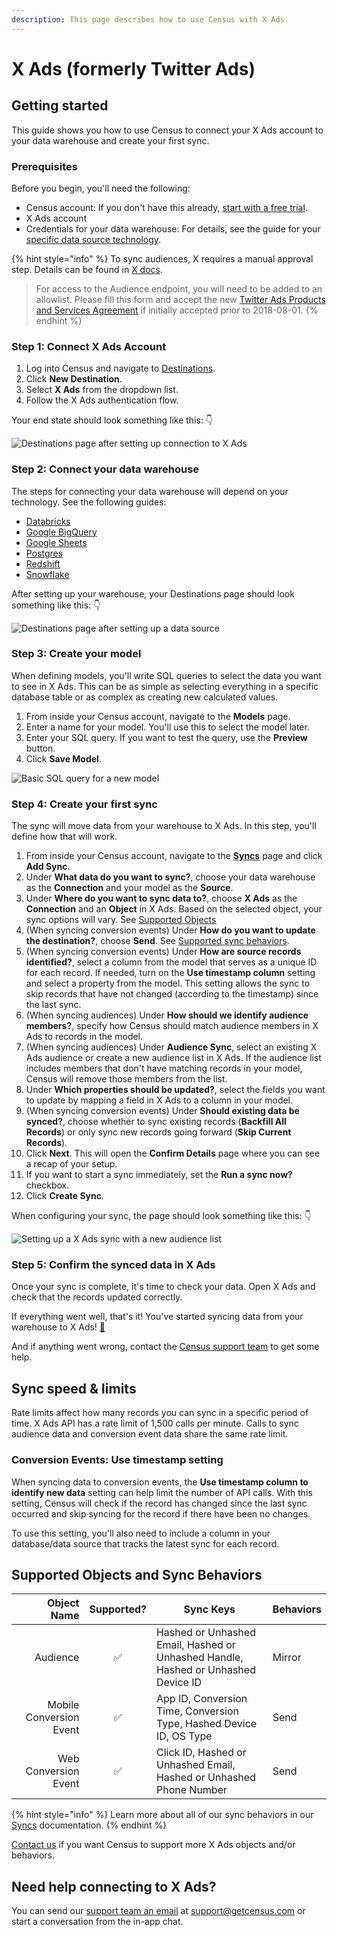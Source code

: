 ```yaml
---
description: This page describes how to use Census with X Ads.
---
```


# X Ads (formerly Twitter Ads)

## Getting started

This guide shows you how to use Census to connect your X Ads account to your data warehouse and create your first sync.

### **Prerequisites**

Before you begin, you'll need the following:

* Census account: If you don't have this already, [start with a free trial](https://app.getcensus.com/).
* X Ads account
* Credentials for your data warehouse: For details, see the guide for your [specific data source technology](twitter.md#step-2-connect-your-data-warehouse).

{% hint style="info" %}
To sync audiences, X requires a manual approval step. Details can be found in [X docs](https://developer.twitter.com/en/docs/twitter-ads-api/audiences/guides/audience-api-integration).

> For access to the Audience endpoint, you will need to be added to an allowlist. Please fill this form and accept the new [Twitter Ads Products and Services Agreement](https://developer.twitter.com/content/developer-twitter/en/docs/ads/general/overview/adsapi-application) if initially accepted prior to 2018-08-01.
{% endhint %}

### Step 1: Connect X Ads Account

1. Log into Census and navigate to [Destinations](https://app.getcensus.com/destinations).
2. Click **New Destination**.
3. Select **X Ads** from the dropdown list.
4. Follow the X Ads authentication flow.

Your end state should look something like this: 👇

![Destinations page after setting up connection to X Ads](../.gitbook/assets/202206_Twitter_Connection.png)

### Step 2: Connect your data warehouse

The steps for connecting your data warehouse will depend on your technology. See the following guides:

* [Databricks](../sources/available-sources/databricks.md)
* [Google BigQuery](../sources/available-sources/google-bigquery.md)
* [Google Sheets](google-sheets.md)
* [Postgres](../sources/available-sources/postgres.md)
* [Redshift](../sources/available-sources/redshift.md)
* [Snowflake](../sources/available-sources/snowflake.md)

After setting up your warehouse, your Destinations page should look something like this: 👇

![Destinations page after setting up a data source](../.gitbook/assets/202110_Connections_Generic.png)

### Step 3: Create your model

When defining models, you'll write SQL queries to select the data you want to see in X Ads. This can be as simple as selecting everything in a specific database table or as complex as creating new calculated values.

1. From inside your Census account, navigate to the **Models** page.
2. Enter a name for your model. You'll use this to select the model later.
3. Enter your SQL query. If you want to test the query, use the **Preview** button.
4. Click **Save Model**.

![Basic SQL query for a new model](broken-reference)

### Step 4: Create your first sync

The sync will move data from your warehouse to X Ads. In this step, you'll define how that will work.

1. From inside your Census account, navigate to the [**Syncs**](https://app.getcensus.com/syncs) page and click **Add Sync**.
2. Under **What data do you want to sync?**, choose your data warehouse as the **Connection** and your model as the **Source**.
3. Under **Where do you want to sync data to?**, choose **X Ads** as the **Connection** and an **Object** in X Ads. Based on the selected object, your sync options will vary. See [Supported Objects](twitter.md#supported-objects)
4. (When syncing conversion events) Under **How do you want to update the destination?**, choose **Send**. See [Supported sync behaviors](twitter.md#supported-sync-behaviors).
5. (When syncing conversion events) Under **How are source records identified?**, select a column from the model that serves as a unique ID for each record. If needed, turn on the **Use timestamp column** setting and select a property from the model. This setting allows the sync to skip records that have not changed (according to the timestamp) since the last sync.
6. (When syncing audiences) Under **How should we identify audience members?**, specify how Census should match audience members in X Ads to records in the model.
7. (When syncing audiences) Under **Audience Sync**, select an existing X Ads audience or create a new audience list in X Ads. If the audience list includes members that don't have matching records in your model, Census will remove those members from the list.
8. Under **Which properties should be updated?**, select the fields you want to update by mapping a field in X Ads to a column in your model.
9. (When syncing conversion events) Under **Should existing data be synced?**, choose whether to sync existing records (**Backfill All Records**) or only sync new records going forward (**Skip Current Records**).
10. Click **Next**. This will open the **Confirm Details** page where you can see a recap of your setup.
11. If you want to start a sync immediately, set the **Run a sync now?** checkbox.
12. Click **Create Sync**.

When configuring your sync, the page should look something like this: 👇

![Setting up a X Ads sync with a new audience list](../.gitbook/assets/202206_Twitter_Sync_Details.png)

### Step 5: Confirm the synced data in X Ads

Once your sync is complete, it's time to check your data. Open X Ads and check that the records updated correctly.

If everything went well, that's it! You've started syncing data from your warehouse to X Ads! [🥳️](https://emojikeyboard.org/copy/Partying_Face_Emoji_%F0%9F%A5%B3%EF%B8%8F?utm_source=extlink)

And if anything went wrong, contact the [Census support team](mailto:support@getcensus.com) to get some help.

## Sync speed & limits

Rate limits affect how many records you can sync in a specific period of time. X Ads API has a rate limit of 1,500 calls per minute. Calls to sync audience data and conversion event data share the same rate limit.

### Conversion Events: Use timestamp setting

When syncing data to conversion events, the **Use timestamp column to identify new data** setting can help limit the number of API calls. With this setting, Census will check if the record has changed since the last sync occurred and skip syncing for the record if there have been no changes.

To use this setting, you'll also need to include a column in your database/data source that tracks the latest sync for each record.

## Supported Objects and Sync Behaviors <a href="#supported-objects-and-sync-behaviors" id="supported-objects-and-sync-behaviors"></a>

|         **Object Name** | **Supported?** | **Sync Keys**                                                                     | **Behaviors** |
| ----------------------: | :------------: | --------------------------------------------------------------------------------- | ------------- |
|                Audience |        ✅       | Hashed or Unhashed Email, Hashed or Unhashed Handle, Hashed or Unhashed Device ID | Mirror        |
| Mobile Conversion Event |        ✅       | App ID, Conversion Time, Conversion Type, Hashed Device ID, OS Type               | Send          |
|    Web Conversion Event |        ✅       | Click ID, Hashed or Unhashed Email, Hashed or Unhashed Phone Number               | Send          |

{% hint style="info" %}
Learn more about all of our sync behaviors in our [Syncs](../syncs/overview.md) documentation.
{% endhint %}

[Contact us](mailto:support@getcensus.com) if you want Census to support more X Ads objects and/or behaviors.

## Need help connecting to X Ads?

You can send our [support team an email](mailto:support@getcensus.com) at support@getcensus.com or start a conversation from the in-app chat.
